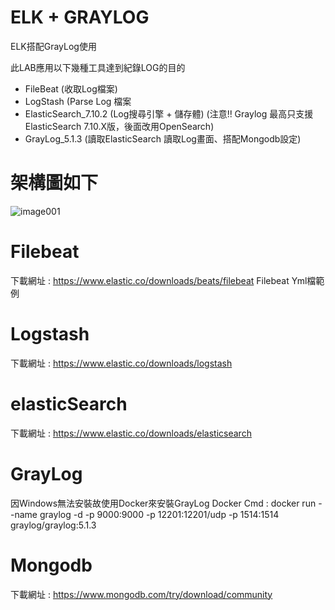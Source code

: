 # ELK + GRAYLOG

ELK搭配GrayLog使用

此LAB應用以下幾種工具達到紀錄LOG的目的
- FileBeat (收取Log檔案)
- LogStash (Parse Log 檔案
- ElasticSearch_7.10.2 (Log搜尋引擎 + 儲存體) (注意!! Graylog 最高只支援ElasticSearch 7.10.X版，後面改用OpenSearch)
- GrayLog_5.1.3 (讀取ElasticSearch 讀取Log畫面、搭配Mongodb設定)

# 架構圖如下
![image001](https://github.com/willson2021/ELK_GRAYLOG/assets/79440628/ac36d2cf-40ac-4281-be9f-cf0466b33b19)


# Filebeat 
下載網址 : https://www.elastic.co/downloads/beats/filebeat
Filebeat Yml檔範例

# Logstash
下載網址 : https://www.elastic.co/downloads/logstash

# elasticSearch
下載網址 : https://www.elastic.co/downloads/elasticsearch

# GrayLog
因Windows無法安裝故使用Docker來安裝GrayLog
Docker Cmd : docker run --name graylog -d -p 9000:9000 -p 12201:12201/udp -p 1514:1514 graylog/graylog:5.1.3

# Mongodb
下載網址 : https://www.mongodb.com/try/download/community
